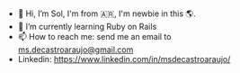 - 👋 Hi, I’m Sol, I'm from 🇦🇷, I'm newbie in this 🌎.
- 🌱 I’m currently learning Ruby on Rails
- 📫 How to reach me: send me an email to ms.decastroaraujo@gmail.com
- Linkedin: https://www.linkedin.com/in/msdecastroaraujo/

<!---
SoldCA/SoldCA is a ✨ special ✨ repository because its `README.md` (this file) appears on your GitHub profile.
You can click the Preview link to take a look at your changes.
--->

